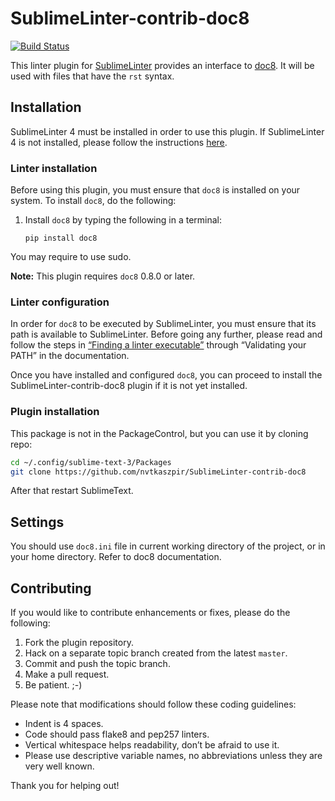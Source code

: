 SublimeLinter-contrib-doc8
================================

[![Build Status](https://travis-ci.org/nvtkaszpir/SublimeLinter-contrib-doc8.svg?branch=master)](https://travis-ci.org/nvtkaszpir/SublimeLinter-contrib-doc8)

This linter plugin for [SublimeLinter][docs] provides an interface to [doc8](https://launchpad.net/doc8). It will be used with files that have the ``rst`` syntax.

## Installation
SublimeLinter 4 must be installed in order to use this plugin. If SublimeLinter 4 is not installed, please follow the instructions [here][installation].

### Linter installation
Before using this plugin, you must ensure that `doc8` is installed on your system. To install `doc8`, do the following:

1. Install `doc8` by typing the following in a terminal:
   ```
   pip install doc8
   ```

You may require to use sudo.

**Note:** This plugin requires `doc8` 0.8.0 or later.

### Linter configuration
In order for `doc8` to be executed by SublimeLinter, you must ensure that its path is available to SublimeLinter. Before going any further, please read and follow the steps in [“Finding a linter executable”](http://sublimelinter.readthedocs.org/en/latest/troubleshooting.html#finding-a-linter-executable) through “Validating your PATH” in the documentation.

Once you have installed and configured `doc8`, you can proceed to install the SublimeLinter-contrib-doc8 plugin if it is not yet installed.

### Plugin installation

This package is not in the PackageControl, but you can use it by cloning repo:

```bash
cd ~/.config/sublime-text-3/Packages
git clone https://github.com/nvtkaszpir/SublimeLinter-contrib-doc8
```

After that restart SublimeText.

## Settings

You should use ``doc8.ini`` file in current working directory of the project, or in your home directory.
Refer to doc8 documentation.

## Contributing
If you would like to contribute enhancements or fixes, please do the following:

1. Fork the plugin repository.
1. Hack on a separate topic branch created from the latest `master`.
1. Commit and push the topic branch.
1. Make a pull request.
1. Be patient.  ;-)

Please note that modifications should follow these coding guidelines:

- Indent is 4 spaces.
- Code should pass flake8 and pep257 linters.
- Vertical whitespace helps readability, don’t be afraid to use it.
- Please use descriptive variable names, no abbreviations unless they are very well known.

Thank you for helping out!

[docs]: http://sublimelinter.readthedocs.org
[installation]: http://sublimelinter.readthedocs.org/en/latest/installation.html
[locating-executables]: http://sublimelinter.readthedocs.org/en/latest/usage.html#how-linter-executables-are-located
[pc]: https://sublime.wbond.net/installation
[cmd]: http://docs.sublimetext.info/en/sublime-text-3/extensibility/command_palette.html
[settings]: http://sublimelinter.readthedocs.org/en/latest/settings.html
[linter-settings]: http://sublimelinter.readthedocs.org/en/latest/linter_settings.html
[inline-settings]: http://sublimelinter.readthedocs.org/en/latest/settings.html#inline-settings
